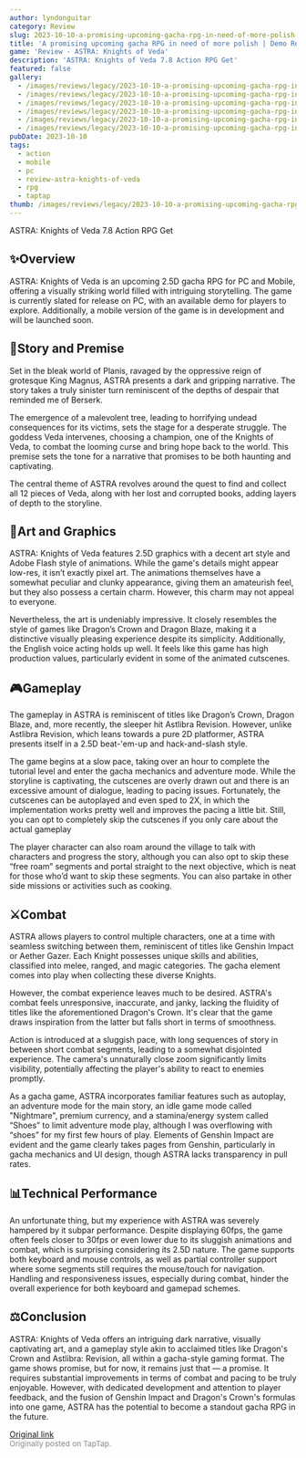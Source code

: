 ```yaml
---
author: lyndonguitar
category: Review
slug: 2023-10-10-a-promising-upcoming-gacha-rpg-in-need-of-more-polish-demo-review-astra-knights-of-ved
title: 'A promising upcoming gacha RPG in need of more polish | Demo Review - ASTRA: Knights of Veda'
game: 'Review - ASTRA: Knights of Veda'
description: 'ASTRA: Knights of Veda 7.8 Action RPG Get'
featured: false
gallery:
  - /images/reviews/legacy/2023-10-10-a-promising-upcoming-gacha-rpg-in-need-of-more-polish--demo-review---astra-knights-of-ved-0.avif
  - /images/reviews/legacy/2023-10-10-a-promising-upcoming-gacha-rpg-in-need-of-more-polish--demo-review---astra-knights-of-ved-1.avif
  - /images/reviews/legacy/2023-10-10-a-promising-upcoming-gacha-rpg-in-need-of-more-polish--demo-review---astra-knights-of-ved-2.avif
  - /images/reviews/legacy/2023-10-10-a-promising-upcoming-gacha-rpg-in-need-of-more-polish--demo-review---astra-knights-of-ved-3.avif
  - /images/reviews/legacy/2023-10-10-a-promising-upcoming-gacha-rpg-in-need-of-more-polish--demo-review---astra-knights-of-ved-4.avif
  - /images/reviews/legacy/2023-10-10-a-promising-upcoming-gacha-rpg-in-need-of-more-polish--demo-review---astra-knights-of-ved-5.avif
pubDate: 2023-10-10
tags:
  - action
  - mobile
  - pc
  - review-astra-knights-of-veda
  - rpg
  - taptap
thumb: /images/reviews/legacy/2023-10-10-a-promising-upcoming-gacha-rpg-in-need-of-more-polish--demo-review---astra-knights-of-ved-0.avif
---
```


ASTRA: Knights of Veda
7.8
Action
RPG
Get


## ✨Overview
ASTRA: Knights of Veda is an upcoming 2.5D gacha RPG for PC and Mobile, offering a visually striking world filled with intriguing storytelling. The game is currently slated for release on PC, with an available demo for players to explore. Additionally, a mobile version of the game is in development and will be launched soon.


## 📖Story and Premise
Set in the bleak world of Planis, ravaged by the oppressive reign of grotesque King Magnus, ASTRA presents a dark and gripping narrative. The story takes a truly sinister turn reminiscent of the depths of despair that reminded me of Berserk.

The emergence of a malevolent tree, leading to horrifying undead consequences for its victims, sets the stage for a desperate struggle. The goddess Veda intervenes, choosing a champion, one of the Knights of Veda, to combat the looming curse and bring hope back to the world. This premise sets the tone for a narrative that promises to be both haunting and captivating.

The central theme of ASTRA revolves around the quest to find and collect all 12 pieces of Veda, along with her lost and corrupted books, adding layers of depth to the storyline.


## 🎨Art and Graphics
ASTRA: Knights of Veda features 2.5D graphics with a decent art style and Adobe Flash style of animations. While the game's details might appear low-res, it isn’t exactly pixel art. The animations themselves have a somewhat peculiar and clunky appearance, giving them an amateurish feel, but they also possess a certain charm. However, this charm may not appeal to everyone.

Nevertheless, the art is undeniably impressive. It closely resembles the style of games like Dragon’s Crown and Dragon Blaze, making it a distinctive visually pleasing experience despite its simplicity. Additionally, the English voice acting holds up well. It feels like this game has high production values, particularly evident in some of the animated cutscenes.


## 🎮Gameplay
The gameplay in ASTRA is reminiscent of titles like Dragon’s Crown, Dragon Blaze, and, more recently, the sleeper hit Astlibra Revision. However, unlike Astlibra Revision, which leans towards a pure 2D platformer, ASTRA presents itself in a 2.5D beat-'em-up and hack-and-slash style.

The game begins at a slow pace, taking over an hour to complete the tutorial level and enter the gacha mechanics and adventure mode. While the storyline is captivating, the cutscenes are overly drawn out and there is an excessive amount of dialogue, leading to pacing issues. Fortunately, the cutscenes can be autoplayed and even sped to 2X, in which the implementation works pretty well and improves the pacing a little bit. Still, you can opt to completely skip the cutscenes if you only care about the actual gameplay

The player character can also roam around the village to talk with characters and progress the story, although you can also opt to skip these “free roam” segments and portal straight to the next objective, which is neat for those who’d want to skip these segments. You can also partake in other side missions or activities such as cooking.


## ⚔️Combat
ASTRA allows players to control multiple characters, one at a time with seamless switching between them, reminiscent of titles like Genshin Impact or Aether Gazer. Each Knight possesses unique skills and abilities, classified into melee, ranged, and magic categories. The gacha element comes into play when collecting these diverse Knights.

However, the combat experience leaves much to be desired.  ASTRA's combat feels unresponsive, inaccurate, and janky, lacking the fluidity of titles like the aforementioned Dragon's Crown. It's clear that the game draws inspiration from the latter but falls short in terms of smoothness.

Action is introduced at a sluggish pace, with long sequences of story in between short combat segments, leading to a somewhat disjointed experience. The camera's unnaturally close zoom significantly limits visibility, potentially affecting the player's ability to react to enemies promptly. 

As a gacha game, ASTRA incorporates familiar features such as autoplay, an adventure mode for the main story, an idle game mode called "Nightmare", premium currency, and a stamina/energy system called “Shoes” to limit adventure mode play, although I was overflowing with “shoes” for my first few hours of play. Elements of Genshin Impact are evident and the game clearly takes pages from Genshin, particularly in gacha mechanics and UI design, though ASTRA lacks transparency in pull rates.


## 📊Technical Performance
An unfortunate thing, but my experience with ASTRA was severely hampered by it subpar performance. Despite displaying 60fps, the game often feels closer to 30fps or even lower due to its sluggish animations and combat, which is surprising considering its 2.5D nature. The game supports both keyboard and mouse controls, as well as partial controller support where some segments still requires the mouse/touch for navigation. Handling and responsiveness issues, especially during combat, hinder the overall experience for both keyboard and gamepad schemes.


## ⚖️Conclusion
ASTRA: Knights of Veda offers an intriguing dark narrative, visually captivating art, and a gameplay style akin to acclaimed titles like Dragon's Crown and Astlibra: Revision, all within a gacha-style gaming format. The game shows promise, but for now, it remains just that — a promise. It requires substantial improvements in terms of combat and pacing to be truly enjoyable. However, with dedicated development and attention to player feedback, and the fusion of Genshin Impact and Dragon's Crown's formulas into one game, ASTRA has the potential to become a standout gacha RPG in the future.

[Original link](https://www.taptap.io/post/6409697)<br><span style="font-size: 0.95em; color: #888;">Originally posted on TapTap.</span>